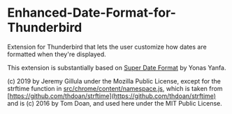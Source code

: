 # Enhanced-Date-Format-for-Thunderbird
Extension for Thunderbird that lets the user customize how dates are formatted when they're displayed.

This extension is substantially based on [Super Date Format](https://addons.thunderbird.net/en-US/thunderbird/addon/super-date-format/) by Yonas Yanfa.

(c) 2019 by Jeremy Gillula under the Mozilla Public License, except for the strftime function in [src/chrome/content/namespace.js](src/chrome/content/namespace.js), which is taken from [https://github.com/thdoan/strftime](https://github.com/thdoan/strftime) and is (c) 2016 by Tom Doan, and used here under the MIT Public License.